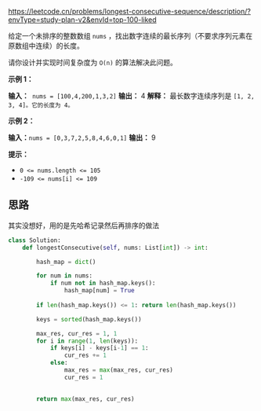 https://leetcode.cn/problems/longest-consecutive-sequence/description/?envType=study-plan-v2&envId=top-100-liked

给定一个未排序的整数数组 `nums` ，找出数字连续的最长序列（不要求序列元素在原数组中连续）的长度。

请你设计并实现时间复杂度为 `O(n)` 的算法解决此问题。

**示例 1：**

**输入：**` nums = [100,4,200,1,3,2]`
**输出：** 4
**解释：** 最长数字连续序列是 `[1, 2, 3, 4]。它的长度为 4。`

**示例 2：**

**输入：**`nums = [0,3,7,2,5,8,4,6,0,1]`
**输出：** 9

**提示：**

- `0 <= nums.length <= 105`
- `-109 <= nums[i] <= 109`

## 思路

其实没想好，用的是先哈希记录然后再排序的做法
```python
class Solution:
    def longestConsecutive(self, nums: List[int]) -> int:

        hash_map = dict()

        for num in nums:
            if num not in hash_map.keys():
                hash_map[num] = True
        
        if len(hash_map.keys()) <= 1: return len(hash_map.keys())

        keys = sorted(hash_map.keys())

        max_res, cur_res = 1, 1
        for i in range(1, len(keys)):
            if keys[i] - keys[i-1] == 1:
                cur_res += 1
            else:
                max_res = max(max_res, cur_res)
                cur_res = 1

        
        return max(max_res, cur_res)
```